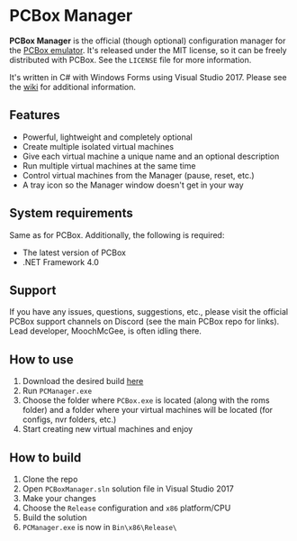 # PCBox Manager
**PCBox Manager** is the official (though optional) configuration manager for the [PCBox emulator](https://github.com/MoochMcGee/PCBox). It's released under the MIT license, so it can be freely distributed with PCBox. See the `LICENSE` file for more information.

It's written in C# with Windows Forms using Visual Studio 2017. Please see the [wiki](https://github.com/MoochMcGee/PCBoxManager/wiki) for additional information.

## Features
* Powerful, lightweight and completely optional
* Create multiple isolated virtual machines
* Give each virtual machine a unique name and an optional description
* Run multiple virtual machines at the same time
* Control virtual machines from the Manager (pause, reset, etc.)
* A tray icon so the Manager window doesn't get in your way

## System requirements
Same as for PCBox. Additionally, the following is required:  

* The latest version of PCBox
* .NET Framework 4.0

## Support
If you have any issues, questions, suggestions, etc., please visit the official PCBox support channels on Discord (see the main PCBox repo for links). Lead developer, MoochMcGee, is often idling there.

## How to use
1. Download the desired build [here](https://github.com/MoochMcGee/PCBoxManager/releases)
2. Run `PCManager.exe`
3. Choose the folder where `PCBox.exe` is located (along with the roms folder) and a folder where your virtual machines will be located (for configs, nvr folders, etc.)
4. Start creating new virtual machines and enjoy

## How to build
1. Clone the repo
2. Open `PCBoxManager.sln` solution file in Visual Studio 2017
3. Make your changes
4. Choose the `Release` configuration and `x86` platform/CPU
5. Build the solution
6. `PCManager.exe` is now in `Bin\x86\Release\`



